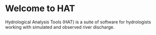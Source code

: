 # Welcome to HAT

Hydrological Analysis Tools (HAT) is a suite of software for hydrologists working with simulated and observed river discharge.

